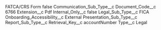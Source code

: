 <?xml version="1.0" encoding="UTF-8"?>
<CustomMetadata xmlns="http://soap.sforce.com/2006/04/metadata" xmlns:xsi="http://www.w3.org/2001/XMLSchema-instance" xmlns:xsd="http://www.w3.org/2001/XMLSchema">
    <label>FATCA/CRS Form</label>
    <protected>false</protected>
    <values>
        <field>Communication_Sub_Type__c</field>
        <value xsi:nil="true"/>
    </values>
    <values>
        <field>Document_Code__c</field>
        <value xsi:type="xsd:string">6766</value>
    </values>
    <values>
        <field>Extension__c</field>
        <value xsi:type="xsd:string">Pdf</value>
    </values>
    <values>
        <field>Internal_Only__c</field>
        <value xsi:type="xsd:boolean">false</value>
    </values>
    <values>
        <field>Legal_Sub_Type__c</field>
        <value xsi:type="xsd:string">FICA</value>
    </values>
    <values>
        <field>Onboarding_Accessibility__c</field>
        <value xsi:type="xsd:string">External</value>
    </values>
    <values>
        <field>Presentation_Sub_Type__c</field>
        <value xsi:nil="true"/>
    </values>
    <values>
        <field>Report_Sub_Type__c</field>
        <value xsi:nil="true"/>
    </values>
    <values>
        <field>Retrieval_Key__c</field>
        <value xsi:type="xsd:string">accountNumber</value>
    </values>
    <values>
        <field>Type__c</field>
        <value xsi:type="xsd:string">Legal</value>
    </values>
</CustomMetadata>
